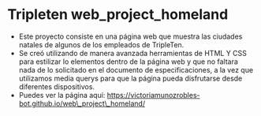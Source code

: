 # Tripleten web\_project\_homeland



* Este proyecto consiste en una página web que muestra las ciudades natales de algunos de los empleados de TripleTen.
* Se creó utilizando de manera avanzada herramientas de HTML Y CSS para estilizar lo elementos dentro de la página web y que no faltara nada de lo solicitado en el documento de especificaciones, a la vez que utilizamos media querys para que la página pueda disfrutarse desde diferentes dispositivos.
* Puedes ver la página aquí: https://victoriamunozrobles-bot.github.io/web\_project\_homeland/



